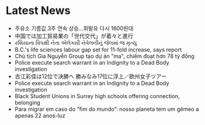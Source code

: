 # Latest News
-  주유소 기름값 3주 연속 상승…휘발유 다시 1600원대
-  中国では加工貿易業の「世代交代」が着々と進行
-  રશિયાના વિપક્ષી નેતા એલેક્સી નેવેલનીનું જેલમાં જ મૃત્યુ
-  B.C.'s life sciences labour gap set for 11-fold increase, says report
-  Chủ tịch Gia Nguyễn Group tạo dự án "ma", chiếm đoạt hơn 78 tỷ đồng
-  Police execute search warrant in an Indignity to a Dead Body investigation
-  古江彩佳は12位で決勝へ 勝みなみ17位に浮上／欧州女子ツアー
-  Police execute search warrant in an Indignity to a Dead Body investigation
-  Black Student Unions in Surrey high schools offering connection, belonging
-  Para migrar em caso do “fim do mundo”: nosso planeta tem um gêmeo a apenas 22 anos-luz

